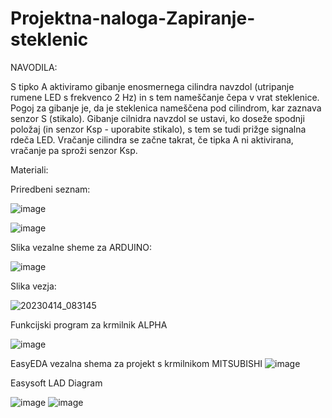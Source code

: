 # Projektna-naloga-Zapiranje-steklenic
NAVODILA:
 
S tipko A aktiviramo gibanje enosmernega cilindra navzdol (utripanje rumene LED s frekvenco 2 Hz) in s tem nameščanje čepa v vrat steklenice. Pogoj za gibanje je, da je steklenica nameščena pod cilindrom, kar zaznava senzor S (stikalo). Gibanje cilnidra navzdol se ustavi, ko doseže spodnji položaj (in senzor Ksp - uporabite stikalo), s tem se tudi prižge signalna rdeča LED. Vračanje cilindra se začne takrat, če tipka A ni aktivirana, vračanje pa sproži senzor Ksp. 

Materiali:

Priredbeni seznam:

![image](https://user-images.githubusercontent.com/129843209/229748183-a77da325-4b0a-4198-ad22-0b4e79095722.png)


![image](https://user-images.githubusercontent.com/129875689/231120721-005ce30e-a0ff-4db1-bd7c-f3359a2abb65.png)



Slika vezalne sheme za ARDUINO:

![image](https://user-images.githubusercontent.com/129875689/231112327-6bdf97a3-ff73-472f-86dd-a6787201fcde.png)

Slika vezja:

![20230414_083145](https://user-images.githubusercontent.com/129875689/231961937-c5cda19c-c895-4d0d-9d1d-a9adb0434384.jpg)


Funkcijski program za krmilnik ALPHA

![image](https://user-images.githubusercontent.com/129875689/231097717-9fd81c62-bab0-4c9e-8238-97ba64cd022e.png)

 EasyEDA vezalna shema za projekt s krmilnikom MITSUBISHI
![image](https://user-images.githubusercontent.com/129875689/231115922-e575d7cc-95bb-44ea-8d2e-e810bc26c7b2.png)

Easysoft LAD Diagram

![image](https://user-images.githubusercontent.com/129875689/231956586-5e181c3d-98af-430c-b5c1-397a47e12248.png)
![image](https://user-images.githubusercontent.com/129875689/231956871-55b15387-746c-47bd-89eb-a7244f892970.png)
